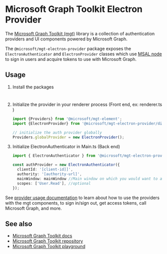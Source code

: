 # Microsoft Graph Toolkit Electron Provider
The [Microsoft Graph Toolkit (mgt)](https://aka.ms/mgt) library is a collection of authentication providers and UI components powered by Microsoft Graph. 

The `@microsoft/mgt-electron-provider` package exposes the `ElectronAuthenticator` and `ElectronProvider` classes which use [MSAL node](https://www.npmjs.com/package/@azure/msal-node) to sign in users and acquire tokens to use with Microsoft Graph.


## Usage

1. Install the packages

# <to be added>

2. Initialize the provider in your renderer process (Front end, ex: renderer.ts )

    ```ts
    import {Providers} from '@microsoft/mgt-element';
    import {ElectronProvider} from '@microsoft/mgt-electron-provider/dist/es6/ElectronProvider';

    // initialize the auth provider globally
    Providers.globalProvider = new ElectronProvider();
    ```

3. Initialize ElectronAuthenticator in Main.ts (Back end)

    ```ts
    import { ElectronAuthenticator } from '@microsoft/mgt-electron-provider/dist/es6/ElectronAuthenticator';

    const authProvider = new ElectronAuthenticator({
      clientId: '[client-id]]',
      authority: '[authority-url]',
      mainWindow: mainWindow //Main window on which you would want to authenticate the user
      scopes: ['User.Read'], //optional
    });
    ```

See [provider usage documentation](https://docs.microsoft.com/graph/toolkit/providers) to learn about how to use the providers with the mgt components, to sign in/sign out, get access tokens, call Microsoft Graph, and more.

## See also
* [Microsoft Graph Toolkit docs](https://aka.ms/mgt-docs)
* [Microsoft Graph Toolkit repository](https://aka.ms/mgt)
* [Microsoft Graph Toolkit playground](https://mgt.dev)
